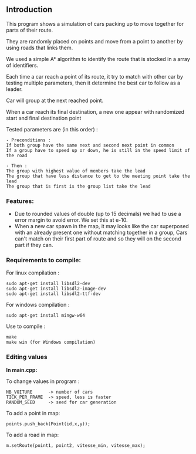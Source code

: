 ## Introduction

This program shows a simulation of cars packing up to move together for parts of their route.

They are randomly placed on points and move from a point to another by using roads that links them. 

We used a simple A* algorithm to identify the route that is stocked in a array of identifiers.

Each time a car reach a point of its route, it try to match with other car by testing multiple parameters, then it determine the best car to follow as a leader.

Car will group at the next reached point.

When a car reach its final destination, a new one appear with randomized start and final destination point



Tested parameters are (in this order) :

    - Preconditions :
    If both group have the same next and second next point in common
    If a group have to speed up or down, he is still in the speed limit of the road

    - Then :
    The group with highest value of members take the lead
    The group that have less distance to get to the meeting point take the lead
    The group that is first is the group list take the lead


### Features:
- Due to rounded values of double (up to 15 decimals) we had to use a error margin to avoid error. We set this at e-10.
- When a new car spawn in the map, it may looks like the car superposed with an already present one without matching together in a group, Cars can't match on their first part of route and so they will on the second part if they can.


### Requirements to compile:

For linux compilation :

```
sudo apt-get install libsdl2-dev
sudo apt-get install libsdl2-image-dev
sudo apt-get install libsdl2-ttf-dev
```


For windows compilation :
```
sudo apt-get install mingw-w64
```

Use to compile :

```
make
make win (for Windows compilation)
```

### Editing values

**In main.cpp:**

To change values in program :
```
NB_VOITURE      -> number of cars
TICK_PER_FRAME  -> speed, less is faster
RANDOM_SEED     -> seed for car generation
```


To add a point in map:

```
points.push_back(Point(id,x,y));
```

To add a road in map:

```
m.setRoute(point1, point2, vitesse_min, vitesse_max);
```
